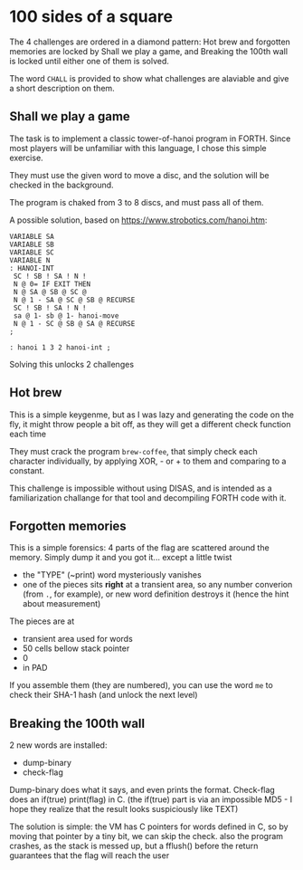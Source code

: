 # 100 sides of a square

The 4 challenges are ordered in a diamond pattern: Hot brew and forgotten memories are locked by Shall we play a game, and Breaking the 100th wall is locked until either one of them is solved.

The word `CHALL` is provided to show what challenges are alaviable and give a short description on them.

## Shall we play a game

The task is to implement a classic tower-of-hanoi program in FORTH. Since most players will be unfamiliar with this language, I chose this simple exercise.

They must use the given word to move a disc, and the solution will be checked in the background.

The program is chaked from 3 to 8 discs, and must pass all of them.

A possible solution, based on https://www.strobotics.com/hanoi.htm:
```
VARIABLE SA
VARIABLE SB
VARIABLE SC
VARIABLE N
: HANOI-INT
 SC ! SB ! SA ! N !
 N @ 0= IF EXIT THEN
 N @ SA @ SB @ SC @
 N @ 1 - SA @ SC @ SB @ RECURSE
 SC ! SB ! SA ! N !
 sa @ 1- sb @ 1- hanoi-move
 N @ 1 - SC @ SB @ SA @ RECURSE
;

: hanoi 1 3 2 hanoi-int ;
```

Solving this unlocks 2 challenges

## Hot brew

This is a simple keygenme, but as I was lazy and generating the code on the fly, it might throw people a bit off, as they will get a different check function each time

They must crack the program `brew-coffee`, that simply check each character individually, by applying XOR, - or + to them and comparing to a constant.

This challenge is impossible without using DISAS, and is intended as a familiarization challange for that tool and decompiling FORTH code with it.

## Forgotten memories

This is a simple forensics: 4 parts of the flag are scattered around the memory. Simply dump it and you got it... except a little twist
- the "TYPE" (~print) word mysteriously vanishes
- one of the pieces sits **right** at a transient area, so any number converion (from `.`, for example), or new word definition destroys it (hence the hint about measurement)

The pieces are at
- transient area used for words
- 50 cells bellow stack pointer
- 0
- in PAD

If you assemble them (they are numbered), you can use the word `me` to check their SHA-1 hash (and unlock the next level)

## Breaking the 100th wall

2 new words are installed:
- dump-binary
- check-flag

Dump-binary does what it says, and even prints the format.
Check-flag does an if(true) print(flag) in C.
(the if(true) part is via an impossible MD5 - I hope they realize that the result looks suspiciously like TEXT)

The solution is simple: the VM has C pointers for words defined in C, so by moving that pointer by a tiny bit, we can skip the check. also the program crashes, as the stack is messed up, but a fflush() before the return guarantees that the flag will reach the user


